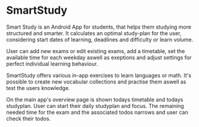 # SmartStudy
Smart Study is an Android App for students, that helps them studying more structured and smarter. 
It calculates an optimal study-plan for the user, considering start dates of learning, deadlines and difficulty or learn volume.

User can add new exams or edit existing exams, add a timetable, set the available time for each weekday aswell as exeptions
and adjust settings for perfect individual learning behaviour.

SmartStudy offers various in-app exercises to learn languages or math. 
It's possible to create new vocabular collections and practise them aswell as test the users knowledge.

On the main app's overview page is shown todays timetable and todays studyplan. User can start their daily studyplan and focus. 
The remaining needed time for the exam and the associated todos narrows and user can check their todos. 

